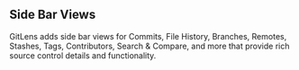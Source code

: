 ## Side Bar Views

GitLens adds side bar views for Commits, File History, Branches, Remotes, Stashes, Tags, Contributors, Search & Compare, and more that provide rich source control details and functionality.
